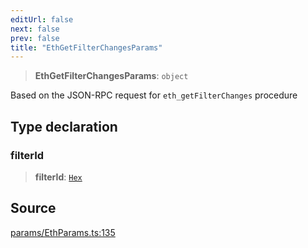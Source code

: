 ```yaml
---
editUrl: false
next: false
prev: false
title: "EthGetFilterChangesParams"
---
```


> **EthGetFilterChangesParams**: `object`

Based on the JSON-RPC request for `eth_getFilterChanges` procedure

## Type declaration

### filterId

> **filterId**: [`Hex`](/reference/tevm/actions-types/type-aliases/hex/)

## Source

[params/EthParams.ts:135](https://github.com/evmts/tevm-monorepo/blob/main/packages/actions-types/src/params/EthParams.ts#L135)
